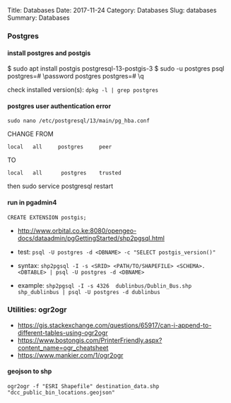 ﻿Title: Databases
Date: 2017-11-24
Category: Databases
Slug: databases
Summary: Databases


### Postgres

#### install postgres and postgis

$  sudo apt install postgis postgresql-13-postgis-3
$ sudo -u postgres psql
postgres=# \password postgres
postgres=# \q

check installed version(s): `dpkg -l | grep postgres`


#### postgres user authentication error

```sudo nano /etc/postgresql/13/main/pg_hba.conf```

CHANGE FROM

```local   all     postgres     peer```

TO

```local   all      postgres    trusted```

then 
sudo service postgresql restart


#### run in pgadmin4

```CREATE EXTENSION postgis;```


* http://www.orbital.co.ke:8080/opengeo-docs/dataadmin/pgGettingStarted/shp2pgsql.html

* test: `psql -U postgres -d <DBNAME> -c "SELECT postgis_version()"`

* syntax: `shp2pgsql -I -s <SRID> <PATH/TO/SHAPEFILE> <SCHEMA>.<DBTABLE> | psql -U postgres -d <DBNAME>`

* example: `shp2pgsql -I -s 4326  dublinbus/Dublin_Bus.shp  shp_dublinbus | psql -U postgres -d dublinbus`




### Utilities: ogr2ogr

* https://gis.stackexchange.com/questions/65917/can-i-append-to-different-tables-using-ogr2ogr
* https://www.bostongis.com/PrinterFriendly.aspx?content_name=ogr_cheatsheet
* https://www.mankier.com/1/ogr2ogr

#### geojson to shp

```ogr2ogr -f "ESRI Shapefile" destination_data.shp "dcc_public_bin_locations.geojson"```




